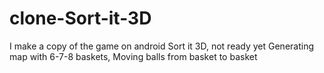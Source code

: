 # clone-Sort-it-3D
I make a copy of the game on android Sort it 3D, not ready yet
Generating map with 6-7-8 baskets, Moving balls from basket to basket
